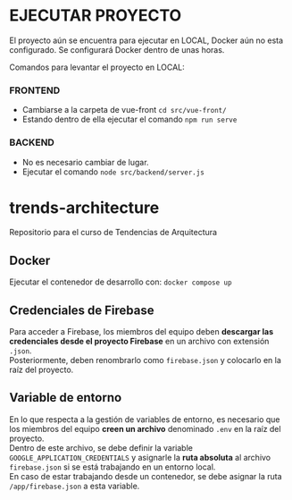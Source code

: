 # EJECUTAR PROYECTO
El proyecto aún se encuentra para ejecutar en LOCAL, Docker aún no esta configurado.
Se configurará Docker dentro de unas horas.

Comandos para levantar el proyecto en LOCAL:
### FRONTEND
- Cambiarse a la carpeta de vue-front `cd src/vue-front/`
- Estando dentro de ella ejecutar el comando `npm run serve`

### BACKEND
- No es necesario cambiar de lugar.
- Ejecutar el comando `node src/backend/server.js`

# trends-architecture
Repositorio para el curso de Tendencias de Arquitectura

## Docker
Ejecutar el contenedor de desarrollo con: `docker compose up`

## Credenciales de Firebase
Para acceder a Firebase, los miembros del equipo deben **descargar las credenciales desde el proyecto Firebase** en un archivo con extensión `.json`.  
Posteriormente, deben renombrarlo como `firebase.json` y colocarlo en la raíz del proyecto.

## Variable de entorno
En lo que respecta a la gestión de variables de entorno, es necesario que los miembros del equipo **creen un archivo** denominado `.env` en la raíz del proyecto.  
Dentro de este archivo, se debe definir la variable `GOOGLE_APPLICATION_CREDENTIALS` y asignarle la **ruta absoluta** al archivo `firebase.json` si se está trabajando en un entorno local.  
En caso de estar trabajando desde un contenedor, se debe asignar la ruta `/app/firebase.json` a esta variable.
